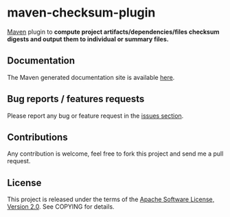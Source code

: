 maven-checksum-plugin
=====================

[Maven](http://maven.apache.org) plugin to **compute project artifacts/dependencies/files checksum digests and output them to individual or summary files.**

## Documentation
The Maven generated documentation site is available [here](http://maven.ju-n.net/maven-checksum-plugin).

## Bug reports / features requests
Please report any bug or feature request in the [issues section](http://github.com/nicoulaj/maven-checksum-plugin/issues).

## Contributions
Any contribution is welcome, feel free to fork this project and send me a pull request.

## License
This project is released under the terms of the [Apache Software License, Version 2.0](http://www.apache.org/licenses/LICENSE-2.0.html).
See COPYING for details.

